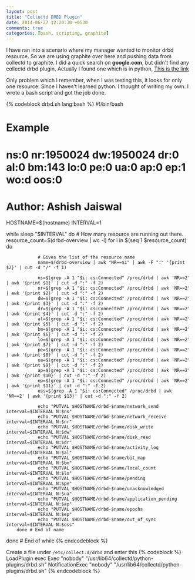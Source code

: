 ```yaml
---
layout: post
title: "Collectd DRBD Plugin"
date: 2014-06-27 12:20:30 +0530
comments: true
categories: [bash, scripting, graphite]
---
```

I have ran into a scenario where my manager wanted to monitor drbd resource. So we are using graphite over here and pushing data from collectd to graphite. 
I did a quick search on **google.com**, but didn't find any collectd drbd plugin. Actually I found one which is in python, [This is the link](https://git.kumina.nl/packages/collectd-plugins-kumina/blob/master/drbd.py)

Only problem which I remember, when I was testing this, it looks for only one resource. Since I haven't learned python.
I thought of writing my own. I wrote a bash script and got the job done.

<!-- more -->

{% codeblock drbd.sh lang:bash %}
#!/bin/bash
# Example
# ns:0 nr:1950024 dw:1950024 dr:0 al:0 bm:143 lo:0 pe:0 ua:0 ap:0 ep:1 wo:d oos:0
# Author: Ashish Jaiswal

HOSTNAME=$(hostname)
INTERVAL=1

while sleep "$INTERVAL"
do
        # How many resource are running out there.
        resource_count=$(drbd-overview  | wc -l)
        for i in $(seq 1 $resource_count)
        do
                
                # Gives the list of the resource name
                name=$(drbd-overview | awk "NR==$i" | awk -F ":" '{print $2}' | cut -d "/" -f 1)
                
                ns=$(grep -A 1 "$i: cs:Connected" /proc/drbd | awk 'NR==2' | awk '{print $1}' | cut -d ":" -f 2)
                nr=$(grep -A 1 "$i: cs:Connected" /proc/drbd | awk 'NR==2' | awk '{print $2}' | cut -d ":" -f 2)
                dw=$(grep -A 1 "$i: cs:Connected" /proc/drbd | awk 'NR==2' | awk '{print $3}' | cut -d ":" -f 2)
                dr=$(grep -A 1 "$i: cs:Connected" /proc/drbd | awk 'NR==2' | awk '{print $4}' | cut -d ":" -f 2)
                al=$(grep -A 1 "$i: cs:Connected" /proc/drbd | awk 'NR==2' | awk '{print $5}' | cut -d ":" -f 2)
                bm=$(grep -A 1 "$i: cs:Connected" /proc/drbd | awk 'NR==2' | awk '{print $6}' | cut -d ":" -f 2)
                lo=$(grep -A 1 "$i: cs:Connected" /proc/drbd | awk 'NR==2' | awk '{print $7}' | cut -d ":" -f 2)
                pe=$(grep -A 1 "$i: cs:Connected" /proc/drbd | awk 'NR==2' | awk '{print $8}' | cut -d ":" -f 2)
                ua=$(grep -A 1 "$i: cs:Connected" /proc/drbd | awk 'NR==2' | awk '{print $9}' | cut -d ":" -f 2)
                ap=$(grep -A 1 "$i: cs:Connected" /proc/drbd | awk 'NR==2' | awk '{print $10}' | cut -d ":" -f 2)
                ep=$(grep -A 1 "$i: cs:Connected" /proc/drbd | awk 'NR==2' | awk '{print $11}' | cut -d ":" -f 2)
                oss=$(grep -A 1 "$i: cs:Connected" /proc/drbd | awk 'NR==2' | awk '{print $13}' | cut -d ":" -f 2)

                echo "PUTVAL $HOSTNAME/drbd-$name/network_send interval=$INTERVAL N:$ns"
                echo "PUTVAL $HOSTNAME/drbd-$name/network_receive interval=$INTERVAL N:$nr"
                echo "PUTVAL $HOSTNAME/drbd-$name/disk_write interval=$INTERVAL N:$dw"
                echo "PUTVAL $HOSTNAME/drbd-$name/disk_read interval=$INTERVAL N:$dr"
                echo "PUTVAL $HOSTNAME/drbd-$name/activity_log interval=$INTERVAL N:$al"
                echo "PUTVAL $HOSTNAME/drbd-$name/bit_map interval=$INTERVAL N:$bm"
                echo "PUTVAL $HOSTNAME/drbd-$name/local_count interval=$INTERVAL N:$lo"
                echo "PUTVAL $HOSTNAME/drbd-$name/pending interval=$INTERVAL N:$pe"
                echo "PUTVAL $HOSTNAME/drbd-$name/unacknowledged interval=$INTERVAL N:$ua"
                echo "PUTVAL $HOSTNAME/drbd-$name/application_pending interval=$INTERVAL N:$ap"
                echo "PUTVAL $HOSTNAME/drbd-$name/epochs interval=$INTERVAL N:$ep"
                echo "PUTVAL $HOSTNAME/drbd-$name/out_of_sync interval=$INTERVAL N:$oss"
        done # End of name
done # End of while
{% endcodeblock %}

Create a file under `/etc/collect.d/drbd` and enter this
{% codeblock %}
LoadPlugin exec
<Plugin exec>
Exec "nobody" "/usr/lib64/collectd/python-plugins/drbd.sh"
NotificationExec "nobody" "/usr/lib64/collectd/python-plugins/drbd.sh"
</Plugin>
{% endcodeblock %}
